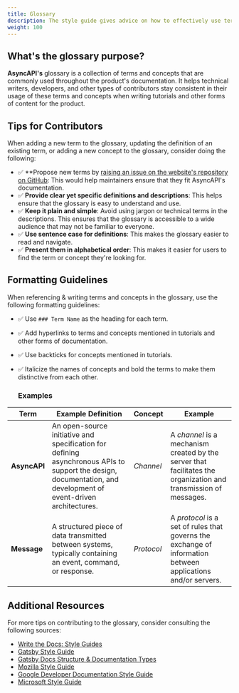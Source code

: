 ```yaml
---
title: Glossary
description: The style guide gives advice on how to effectively use terms and concepts when creating tutorials and other forms of content for AsyncAPI.
weight: 100
---
```

## What's the glossary purpose?

**AsyncAPI's** glossary is a collection of terms and concepts that are commonly used throughout the product's documentation. It helps technical writers, developers, and other types of contributors stay consistent in their usage of these terms and concepts when writing tutorials and other forms of content for the product.

## Tips for Contributors

When adding a new term to the glossary, updating the definition of an existing term, or adding a new concept to the glossary, consider doing the following:

-  ✅ **Propose new terms by [raising an issue on the website's repository on GitHub](https://github.com/asyncapi/website/issues): This would help maintainers ensure that they fit AsyncAPI's documentation. 
-  ✅ **Provide clear yet specific definitions and descriptions**: This helps ensure that the glossary is easy to understand and use.
- ✅ **Keep it plain and simple**: Avoid using jargon or technical terms in the descriptions. This ensures that the glossary is accessible to a wide audience that may not be familiar to everyone.
- ✅ **Use sentence case for definitions**: This makes the glossary easier to read and navigate.
- ✅ **Present them in alphabetical order**: This makes it easier for users to find the term or concept they're looking for.


## Formatting Guidelines

When referencing & writing terms and concepts in the glossary, use the following formatting guidelines:

- ✅ Use `### Term Name` as the heading for each term.
- ✅ Add hyperlinks to terms and concepts mentioned in tutorials and other forms of documentation.
- ✅ Use backticks for concepts mentioned in tutorials.
- ✅ Italicize the names of concepts and bold the terms to make them distinctive from each other.

  ### Examples

| Term | Example Definition | Concept | Example |
|---|---|---|---|
| **AsyncAPI** | An open-source initiative and specification for defining asynchronous APIs to support the design, documentation, and development of event-driven architectures. | *Channel* | A *channel* is a mechanism created by the server that facilitates the organization and transmission of messages. |
| **Message** | A structured piece of data transmitted between systems, typically containing an event, command, or response. | *Protocol* | A *protocol* is a set of rules that governs the exchange of information between applications and/or servers.|

## Additional Resources

For more tips on contributing to the glossary, consider consulting the following sources:

- [Write the Docs: Style Guides](https://www.writethedocs.org/guide/writing/style-guides/)
- [Gatsby Style Guide](https://www.gatsbyjs.com/contributing/docs-and-triaging/#docs-style-guide)
- [Gatsby Docs Structure & Documentation Types](https://www.gatsbyjs.com/docs/docs-structure/)
- [Mozilla Style Guide](https://developer.mozilla.org/en-US/docs/MDN/Guidelines/Writing_style_guide)
- [Google Developer Documentation Style Guide](https://developers.google.com/style)
- [Microsoft Style Guide](https://learn.microsoft.com/en-us/style-guide/welcome/)


